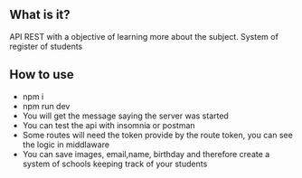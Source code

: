 ## What is it?
API REST with a objective of learning more about the subject.
System of register of students


## How to use
- npm i
- npm run dev
- You will get the message saying the server was started
- You can test the api with insomnia or postman
- Some routes will need the token provide by the route token, you can see the logic in middlaware
- You can save images, email,name, birthday and therefore create a system of schools keeping track of your students